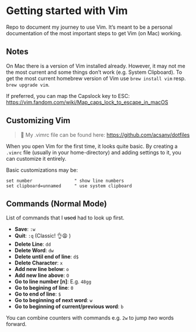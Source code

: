 # Getting started with Vim

Repo to document my journey to use Vim. 
It’s meant to be a personal documentation of the most important steps to get Vim (on Mac) working.

## Notes
On Mac there is a version of Vim installed already. However, it may not me the most current and some things don’t work (e.g. System Clipboard). To get the most current homebrew version of Vim use `brew install vim` resp. `brew upgrade vim`.

If preferred, you can map the Capslock key to ESC: https://vim.fandom.com/wiki/Map_caps_lock_to_escape_in_macOS

## Customizing Vim

> 📄 My .vimrc file can be found here: https://github.com/acsany/dotfiles

When you open Vim for the first time, it looks quite basic. By creating a `.vimrc` file (usually in your home-directory) and adding settings to it, you can customize it entirely.

Basic customizations may be:

```
set number                " show line numbers
set clipboard=unnamed     " use system clipboard

```

## Commands (Normal Mode)
List of commands that I ~~used~~ had to look up first.

* **Save**: `:w`
* **Quit**: `:q` (Classic! 👌😩 )
* **Delete Line**: `dd`
* **Delete Word**: `dw`
* **Delete until end of line**: `d$`
* **Delete Character**: `x`
* **Add new line below**: `o`
* **Add new line above**: `O`
* **Go to line number [n]**: E.g. `48gg`
* **Go to begining of line**: `0`
* **Go to end of line**: `$`
* **Go to beginning of next word**: `w`
* **Go to beginning of current/previous word**: `b`

You can combine counters with commands e.g. `2w` to jump *two* words forward.



